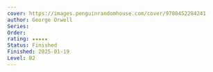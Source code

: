 ```yaml
---
cover: https://images.penguinrandomhouse.com/cover/9780452284241
author: George Orwell
Series: 
Order: 
rating: ★★★★★
Status: Finished
Finished: 2025-01-19
Level: B2
---
```








